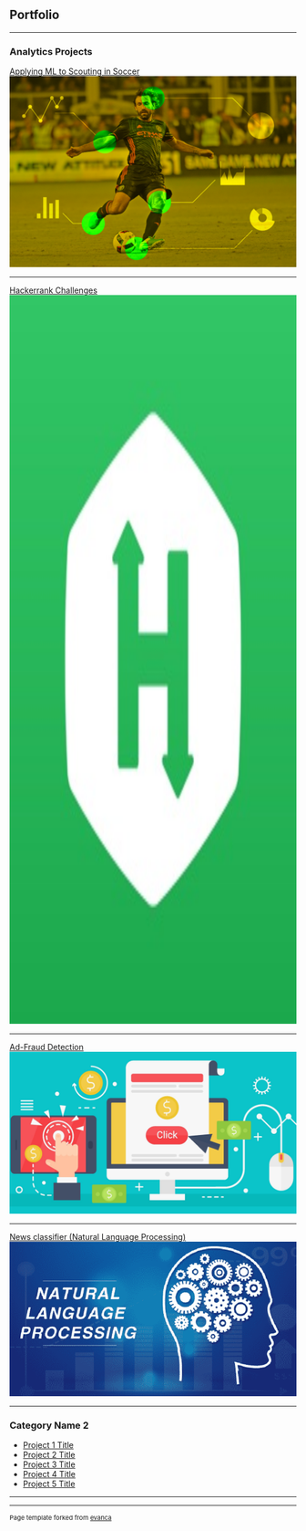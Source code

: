 ## Portfolio

---

### Analytics Projects

[Applying ML to Scouting in Soccer](/sample_page)
<img src="images/Soccer_thumbnail.png?raw=true"/>

---
[Hackerrank Challenges](/pdf/sample_presentation.pdf)
<img src="images/Hackerrank_thumbnail.jpg?raw=true" width="2272" height="1278"/>

---
[Ad-Fraud Detection](http://example.com/)
<img src="images/AdFraud_thumbnail.jpg?raw=true"/>

---

[News classifier (Natural Language Processing)](http://example.com/)
<img src="images/NLP_thumbnail.png?raw=true"/>

---

### Category Name 2

- [Project 1 Title](http://example.com/)
- [Project 2 Title](http://example.com/)
- [Project 3 Title](http://example.com/)
- [Project 4 Title](http://example.com/)
- [Project 5 Title](http://example.com/)

---




---
<p style="font-size:11px">Page template forked from <a href="https://github.com/evanca/quick-portfolio">evanca</a></p>
<!-- Remove above link if you don't want to attibute -->
